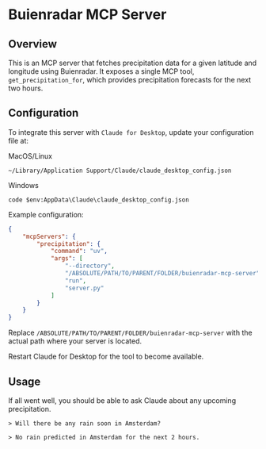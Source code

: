 # Buienradar MCP Server

## Overview

This is an MCP server that fetches precipitation data for a given latitude and longitude using Buienradar. It exposes a single MCP tool, `get_precipitation_for`, which provides precipitation forecasts for the next two hours.

## Configuration

To integrate this server with `Claude for Desktop`, update your configuration file at:

MacOS/Linux
```
~/Library/Application Support/Claude/claude_desktop_config.json
```

Windows
```
code $env:AppData\Claude\claude_desktop_config.json
```

Example configuration:

```json
{
    "mcpServers": {
        "precipitation": {
            "command": "uv",
            "args": [
                "--directory",
                "/ABSOLUTE/PATH/TO/PARENT/FOLDER/buienradar-mcp-server",
                "run",
                "server.py"
            ]
        }
    }
}
```

Replace `/ABSOLUTE/PATH/TO/PARENT/FOLDER/buienradar-mcp-server` with the actual path where your server is located.

Restart Claude for Desktop for the tool to become available.

## Usage

If all went well, you should be able to ask Claude about any upcoming precipitation.

```
> Will there be any rain soon in Amsterdam?

> No rain predicted in Amsterdam for the next 2 hours.
```
